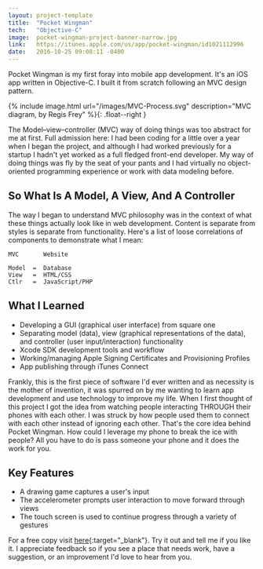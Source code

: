 ```yaml
---
layout: project-template
title:  "Pocket Wingman"
tech:   "Objective-C"
image:  pocket-wingman-project-banner-narrow.jpg
link:   https://itunes.apple.com/us/app/pocket-wingman/id1021112996
date:   2016-10-25 09:08:11 -0400
---
```

Pocket Wingman is my first foray into mobile app development. It's an iOS app written in Objective-C. I built it from scratch following an MVC design pattern.  

{% include image.html url="/images/MVC-Process.svg" description="MVC diagram,
by Regis Frey" %}{: .float--right }

The Model–view–controller (MVC) way of doing things was too abstract for me at first. Full admission here: I had been coding for a little over a year when I began the project, and although I had worked previously for a startup I hadn't yet worked as a full fledged front-end developer. My way of doing things was fly by the seat of your pants and I had virtually no object-oriented programming experience or work with data modeling before.

## So What Is A Model, A View, And A Controller

The way I began to understand MVC philosophy was in the context of what these things actually look like in web development. Content is separate from styles is separate from functionality. Here's a list of loose correlations of components to demonstrate what I mean:  

    MVC       Website

    Model  =  Database
    View   =  HTML/CSS
    Ctlr   =  JavaScript/PHP


## What I Learned


- Developing a GUI (graphical user interface) from square one
- Separating model (data), view (graphical representations of the data), and controller (user input/interaction) functionality
- Xcode SDK development tools and workflow
- Working/managing Apple Signing Certificates and Provisioning Profiles
- App publishing through iTunes Connect

Frankly, this is the first piece of software I'd ever written and as necessity is the mother of invention, it was spurred on by me wanting to learn app development and use technology to improve my life. When I first thought of this project I got the idea from watching people interacting THROUGH their phones with each other. I was struck by how people used them to connect with each other instead of ignoring each other. That's the core idea behind Pocket Wingman. How could I leverage my phone to break the ice with people? All you have to do is pass someone your phone and it does the work for you.

## Key Features


- A drawing game captures a user's input
- The accelerometer prompts user interaction to move forward through views
- The touch screen is used to continue progress through a variety of gestures

For a free copy visit [here](https://itunes.apple.com/us/app/pocket-wingman/id1021112996){:target="_blank"}.  Try it out and tell me if you like it.  I appreciate feedback so if you see a place that needs work, have a suggestion, or an improvement I'd love to hear from you.
